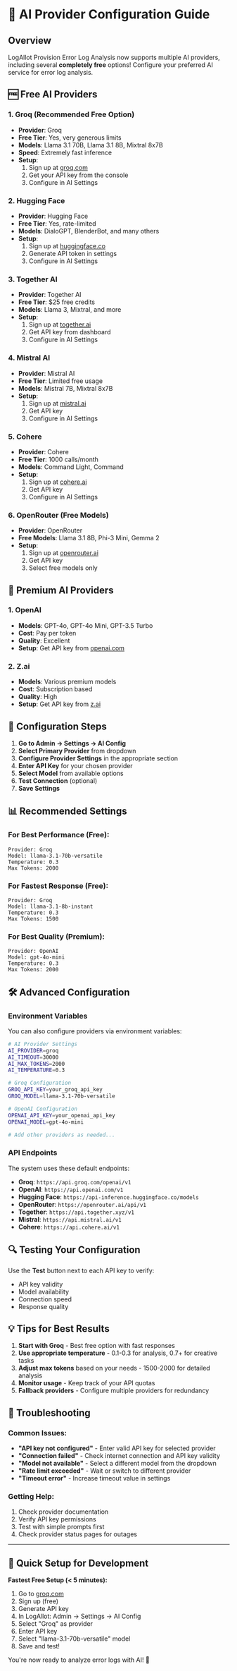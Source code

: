 # 🤖 AI Provider Configuration Guide

## Overview

LogAllot Provision Error Log Analysis now supports multiple AI providers, including several **completely free** options! Configure your preferred AI service for error log analysis.

## 🆓 Free AI Providers

### 1. **Groq** (Recommended Free Option)

- **Provider**: Groq
- **Free Tier**: Yes, very generous limits
- **Models**: Llama 3.1 70B, Llama 3.1 8B, Mixtral 8x7B
- **Speed**: Extremely fast inference
- **Setup**:
  1. Sign up at [groq.com](https://groq.com)
  2. Get your API key from the console
  3. Configure in AI Settings

### 2. **Hugging Face**

- **Provider**: Hugging Face
- **Free Tier**: Yes, rate-limited
- **Models**: DialoGPT, BlenderBot, and many others
- **Setup**:
  1. Sign up at [huggingface.co](https://huggingface.co)
  2. Generate API token in settings
  3. Configure in AI Settings

### 3. **Together AI**

- **Provider**: Together AI
- **Free Tier**: $25 free credits
- **Models**: Llama 3, Mixtral, and more
- **Setup**:
  1. Sign up at [together.ai](https://together.ai)
  2. Get API key from dashboard
  3. Configure in AI Settings

### 4. **Mistral AI**

- **Provider**: Mistral AI
- **Free Tier**: Limited free usage
- **Models**: Mistral 7B, Mixtral 8x7B
- **Setup**:
  1. Sign up at [mistral.ai](https://mistral.ai)
  2. Get API key
  3. Configure in AI Settings

### 5. **Cohere**

- **Provider**: Cohere
- **Free Tier**: 1000 calls/month
- **Models**: Command Light, Command
- **Setup**:
  1. Sign up at [cohere.ai](https://cohere.ai)
  2. Get API key
  3. Configure in AI Settings

### 6. **OpenRouter** (Free Models)

- **Provider**: OpenRouter
- **Free Models**: Llama 3.1 8B, Phi-3 Mini, Gemma 2
- **Setup**:
  1. Sign up at [openrouter.ai](https://openrouter.ai)
  2. Get API key
  3. Select free models only

## 💎 Premium AI Providers

### 1. **OpenAI**

- **Models**: GPT-4o, GPT-4o Mini, GPT-3.5 Turbo
- **Cost**: Pay per token
- **Quality**: Excellent
- **Setup**: Get API key from [openai.com](https://openai.com)

### 2. **Z.ai**

- **Models**: Various premium models
- **Cost**: Subscription based
- **Quality**: High
- **Setup**: Get API key from [z.ai](https://z.ai)

## 🔧 Configuration Steps

1. **Go to Admin → Settings → AI Config**
2. **Select Primary Provider** from dropdown
3. **Configure Provider Settings** in the appropriate section
4. **Enter API Key** for your chosen provider
5. **Select Model** from available options
6. **Test Connection** (optional)
7. **Save Settings**

## 📊 Recommended Settings

### For Best Performance (Free):

```
Provider: Groq
Model: llama-3.1-70b-versatile
Temperature: 0.3
Max Tokens: 2000
```

### For Fastest Response (Free):

```
Provider: Groq
Model: llama-3.1-8b-instant
Temperature: 0.3
Max Tokens: 1500
```

### For Best Quality (Premium):

```
Provider: OpenAI
Model: gpt-4o-mini
Temperature: 0.3
Max Tokens: 2000
```

## 🛠️ Advanced Configuration

### Environment Variables

You can also configure providers via environment variables:

```bash
# AI Provider Settings
AI_PROVIDER=groq
AI_TIMEOUT=30000
AI_MAX_TOKENS=2000
AI_TEMPERATURE=0.3

# Groq Configuration
GROQ_API_KEY=your_groq_api_key
GROQ_MODEL=llama-3.1-70b-versatile

# OpenAI Configuration
OPENAI_API_KEY=your_openai_api_key
OPENAI_MODEL=gpt-4o-mini

# Add other providers as needed...
```

### API Endpoints

The system uses these default endpoints:

- **Groq**: `https://api.groq.com/openai/v1`
- **OpenAI**: `https://api.openai.com/v1`
- **Hugging Face**: `https://api-inference.huggingface.co/models`
- **OpenRouter**: `https://openrouter.ai/api/v1`
- **Together**: `https://api.together.xyz/v1`
- **Mistral**: `https://api.mistral.ai/v1`
- **Cohere**: `https://api.cohere.ai/v1`

## 🔍 Testing Your Configuration

Use the **Test** button next to each API key to verify:

- API key validity
- Model availability
- Connection speed
- Response quality

## 💡 Tips for Best Results

1. **Start with Groq** - Best free option with fast responses
2. **Use appropriate temperature** - 0.1-0.3 for analysis, 0.7+ for creative tasks
3. **Adjust max tokens** based on your needs - 1500-2000 for detailed analysis
4. **Monitor usage** - Keep track of your API quotas
5. **Fallback providers** - Configure multiple providers for redundancy

## 🚨 Troubleshooting

### Common Issues:

- **"API key not configured"** - Enter valid API key for selected provider
- **"Connection failed"** - Check internet connection and API key validity
- **"Model not available"** - Select a different model from the dropdown
- **"Rate limit exceeded"** - Wait or switch to different provider
- **"Timeout error"** - Increase timeout value in settings

### Getting Help:

1. Check provider documentation
2. Verify API key permissions
3. Test with simple prompts first
4. Check provider status pages for outages

---

## 🎯 Quick Setup for Development

**Fastest Free Setup (< 5 minutes):**

1. Go to [groq.com](https://groq.com)
2. Sign up (free)
3. Generate API key
4. In LogAllot: Admin → Settings → AI Config
5. Select "Groq" as provider
6. Enter API key
7. Select "llama-3.1-70b-versatile" model
8. Save and test!

You're now ready to analyze error logs with AI! 🚀
